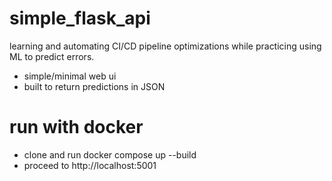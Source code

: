 # simple_flask_api
learning and automating CI/CD pipeline optimizations while practicing using ML to predict errors.
- simple/minimal web ui
- built to return predictions in JSON

# run with docker
- clone and run docker compose up --build
- proceed to http://localhost:5001
